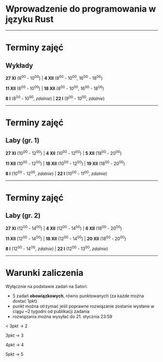 # Wprowadzenie do programowania w języku Rust

---

# Terminy zajęć

## Wykłady
**27 XI** (8<sup>00</sup> - 10<sup>00</sup>) |
**4 XII** (8<sup>00</sup> - 10<sup>00</sup>, 16<sup>00</sup> - 18<sup>00</sup>)

**11 XII** (8<sup>00</sup> - 10<sup>00</sup>) |
**18 XII** (8<sup>00</sup> - 10<sup>00</sup>, 16<sup>00</sup> - 18<sup>00</sup>)

**8 I** (8<sup>00</sup> - 10<sup>00</sup>, _zdalnie_) |
**22 I** (9<sup>00</sup> - 10<sup>00</sup>, _zdalnie_)

---

# Terminy zajęć

## Laby (gr. 1)
**27 XI** (10<sup>00</sup> - 12<sup>00</sup>) |
**4 XII** (10<sup>00</sup> - 12<sup>00</sup>) | 
**5 XII** (18<sup>00</sup> - 20<sup>00</sup>)

**11 XII** (10<sup>00</sup> - 12<sup>00</sup>) |
**18 XII** (10<sup>00</sup> - 12<sup>00</sup>) |
**19 XII** (18<sup>00</sup> - 20<sup>00</sup>)

**8 I** (10<sup>00</sup> - 12<sup>00</sup>, _zdalnie_) |
**22 I** (10<sup>00</sup> - 11<sup>00</sup>, _zdalnie_)

---

# Terminy zajęć

## Laby (gr. 2)
**27 XI** (12<sup>00</sup> - 14<sup>00</sup>) |
**4 XII** (12<sup>00</sup> - 14<sup>00</sup>) |
**6 XII** (18<sup>00</sup> - 20<sup>00</sup>)

**11 XII** (12<sup>00</sup> - 14<sup>00</sup>) |
**18 XII** (12<sup>00</sup> - 14<sup>00</sup>) |
**20 XII** (18<sup>00</sup> - 20<sup>00</sup>)

**8 I** (12<sup>00</sup> - 14<sup>00</sup>, _zdalnie_) |
**22 I** (12<sup>00</sup> - 13<sup>00</sup>, _zdalnie_)

---

# Warunki zaliczenia

<rc-cols>
<rc-col left fat>

Wyłącznie na podstawie zadań na Satori:
 - 5 zadań **obowiązkowych**, równo punktowanych (za każde można dostać 1pkt)
 - punkt można otrzymać jeśli poprawne rozwiązanie zostanie wysłane w ciągu ~2 tygodni od publikacji zadania
 - rozwiązania można wysyłać do 21. stycznia 23:59

</rc-col>
<rc-col right>

< 3pkt → 2

3pkt → 3 

4pkt → 4 

5pkt → 5
</rc-col>
</rc-cols>
